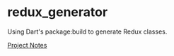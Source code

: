 # redux_generator

Using Dart's package:build to generate Redux classes.

[Project Notes](https://www.notion.so/adventures-in/Redux-Generator-38a5c1320452484aa272364b191aedaf)